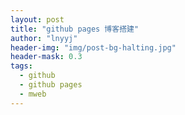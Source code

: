 ```yaml
---
layout: post
title: "github pages 博客搭建"
author: "lnyyj"
header-img: "img/post-bg-halting.jpg"
header-mask: 0.3
tags:
  - github 
  - github pages
  - mweb
---
```


# 